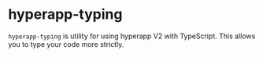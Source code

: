 # hyperapp-typing

`hyperapp-typing` is utility for using hyperapp V2 with TypeScript. This allows you to type your code more strictly.